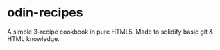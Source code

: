 # odin-recipes
A simple 3-recipe cookbook in pure HTML5. Made to solidify basic git & HTML knowledge.